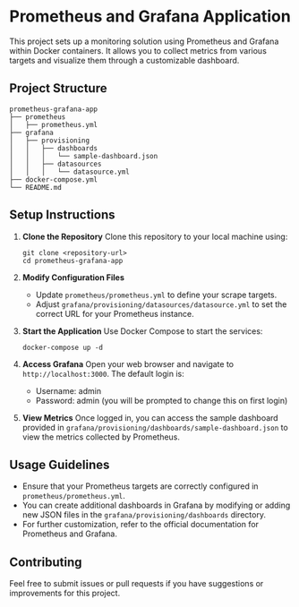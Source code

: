 # Prometheus and Grafana Application

This project sets up a monitoring solution using Prometheus and Grafana within Docker containers. It allows you to collect metrics from various targets and visualize them through a customizable dashboard.

## Project Structure

```
prometheus-grafana-app
├── prometheus
│   ├── prometheus.yml
├── grafana
│   ├── provisioning
│   │   ├── dashboards
│   │   │   └── sample-dashboard.json
│   │   ├── datasources
│   │   │   └── datasource.yml
├── docker-compose.yml
└── README.md
```

## Setup Instructions

1. **Clone the Repository**
   Clone this repository to your local machine using:
   ```
   git clone <repository-url>
   cd prometheus-grafana-app
   ```

2. **Modify Configuration Files**
   - Update `prometheus/prometheus.yml` to define your scrape targets.
   - Adjust `grafana/provisioning/datasources/datasource.yml` to set the correct URL for your Prometheus instance.

3. **Start the Application**
   Use Docker Compose to start the services:
   ```
   docker-compose up -d
   ```

4. **Access Grafana**
   Open your web browser and navigate to `http://localhost:3000`. The default login is:
   - Username: admin
   - Password: admin (you will be prompted to change this on first login)

5. **View Metrics**
   Once logged in, you can access the sample dashboard provided in `grafana/provisioning/dashboards/sample-dashboard.json` to view the metrics collected by Prometheus.

## Usage Guidelines

- Ensure that your Prometheus targets are correctly configured in `prometheus/prometheus.yml`.
- You can create additional dashboards in Grafana by modifying or adding new JSON files in the `grafana/provisioning/dashboards` directory.
- For further customization, refer to the official documentation for Prometheus and Grafana.

## Contributing

Feel free to submit issues or pull requests if you have suggestions or improvements for this project.
